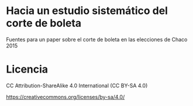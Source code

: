 # Hacia un estudio sistemático del corte de boleta
Fuentes para un paper sobre el corte de boleta en las elecciones de Chaco 2015

# Licencia

CC Attribution-ShareAlike 4.0 International (CC BY-SA 4.0)

https://creativecommons.org/licenses/by-sa/4.0/
